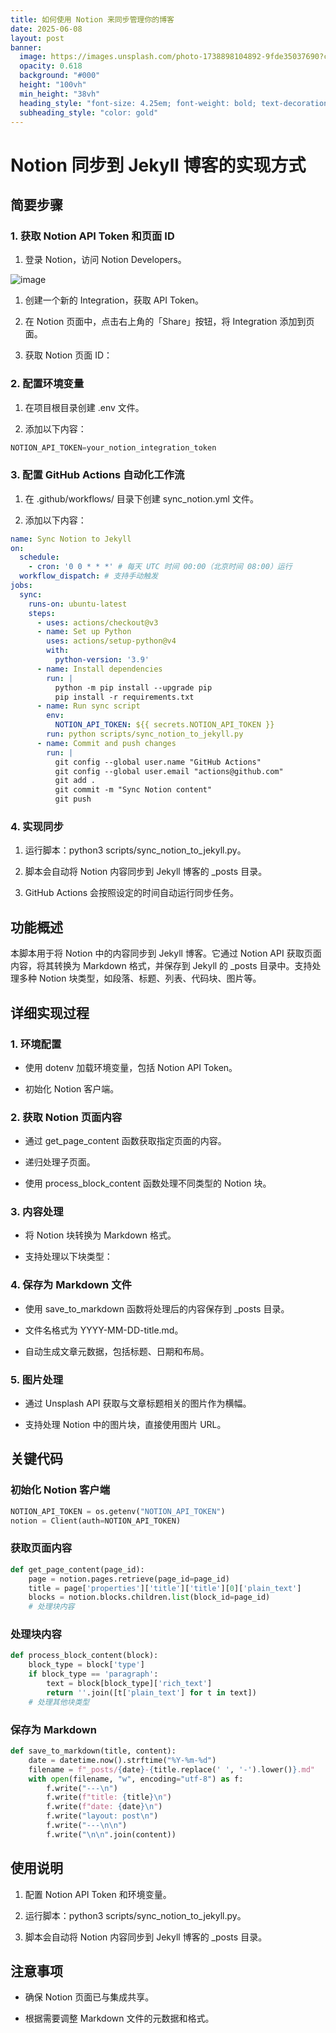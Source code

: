```yaml
---
title: 如何使用 Notion 来同步管理你的博客
date: 2025-06-08
layout: post
banner:
  image: https://images.unsplash.com/photo-1738898104892-9fde35037690?crop=entropy&cs=tinysrgb&fit=max&fm=jpg&ixid=M3w2OTIwMzJ8MHwxfHJhbmRvbXx8fHx8fHx8fDE3NDk0MDcyMzh8&ixlib=rb-4.1.0&q=80&w=1080
  opacity: 0.618
  background: "#000"
  height: "100vh"
  min_height: "38vh"
  heading_style: "font-size: 4.25em; font-weight: bold; text-decoration: underline"
  subheading_style: "color: gold"
---
```


# Notion 同步到 Jekyll 博客的实现方式

## 简要步骤

### 1. 获取 Notion API Token 和页面 ID

1. 登录 Notion，访问 Notion Developers。

![image](https://prod-files-secure.s3.us-west-2.amazonaws.com/a7a0cc5a-89b9-4cda-8686-1fba0ca52f40/d19c1afe-dea5-4312-9333-786b0ba83054/image.png?X-Amz-Algorithm=AWS4-HMAC-SHA256&X-Amz-Content-Sha256=UNSIGNED-PAYLOAD&X-Amz-Credential=ASIAZI2LB466T4YCPK6U%2F20250608%2Fus-west-2%2Fs3%2Faws4_request&X-Amz-Date=20250608T182718Z&X-Amz-Expires=3600&X-Amz-Security-Token=IQoJb3JpZ2luX2VjELb%2F%2F%2F%2F%2F%2F%2F%2F%2F%2FwEaCXVzLXdlc3QtMiJHMEUCID%2Bnkv6g%2BMyjK%2BmIoC7oOyA6e3kQu9ARDbjd3F4NmEbgAiEArJfRmsZswyiCMtYgRMhuRakyXqchYixlQ8jshbBZD%2FIqiAQIj%2F%2F%2F%2F%2F%2F%2F%2F%2F%2F%2FARAAGgw2Mzc0MjMxODM4MDUiDBASOElxus23V%2FT8NSrcAymXN8TD6e5jL%2BmRPwWJcNrZONQ9CLO5YNM7C1r0QgwaOuLCgaXbUc68ups%2FSoe3a8uwbEwyAC8%2BgJooBXJfC5xdBK92P%2FtjjKaAanM8FYug8bulaS%2BtvDrlgdbO%2Fj09xhWE8MeXLVJFaJGrZw4dtVtYAlaSOJe5Yl5NrUJFkt28MaSJq0VZLYBkYlq%2B5ToU%2BpA3FWDiss0lw6xw5j%2BDOO69DjJUh2E6mFPt%2FWW3UL21QrGxKq6gIXmafZSNMSQ5x1rC5uJne7SlOFu7RZ%2BRHJFzUqT7cuxO0uM4BWGlPrzG8ivK6FAvn6vJJL6BEBG0hMcUPGDoPdDAxxJU0m2rsj%2B9%2Bfhv345gYx7qhJdVPJl6yBOLlCPn5NnpQr7bTA%2BhzC7vIwWkdc2y6ToWBAbFSZbTnzVkXSPdQEZnWha3BzbaLhtFf86S9X37AbUH3iHLJJnDbaw7E3PdpOQi6pGyEJhEPT0lA0813KaZvuUf07wtFeDmIwT1%2FEuE%2BUOXnenKLgT38HiQHtqI0sKrq3nml8EmKM9qNHk%2FM1JPgymAt%2FTxo7%2Bg%2BizDCYGHd9yhNFLCDqp%2BBXEGGfDVWkDj79MgXtAYO6m%2Fnja6nVjmVjTAJxCWhD%2FFzoXbXfx%2BQja4MLOylsIGOqUBgf8aZ%2F1Pio3kX5vDCHhUe0faiNTGy6eZ%2FuvfuGFRQ8Qxforu%2F8dotYXqfD%2B4NGOivONiYdxI%2BcV5HuEzPoache88h2pApReW9COZdz7W%2BGDa8We3ShTcohthQfxpxRYlL%2Brc7J74ov%2F7cPMj93V5s7mySYPKQH5%2FsE2jJVBuKaV%2FPdRiUrW%2BhVsl2HyA2kJWzgEjQLX07W4PMDOveGedkn%2FM34de&X-Amz-Signature=30df4eb7c24cab9f81c3f6170390c55ce58faeac946522aec7d7df66414e07ad&X-Amz-SignedHeaders=host&x-id=GetObject)

1. 创建一个新的 Integration，获取 API Token。

1. 在 Notion 页面中，点击右上角的「Share」按钮，将 Integration 添加到页面。

1. 获取 Notion 页面 ID：


### 2. 配置环境变量

1. 在项目根目录创建 .env 文件。

1. 添加以下内容：

```javascript
NOTION_API_TOKEN=your_notion_integration_token
```

### 3. 配置 GitHub Actions 自动化工作流

1. 在 .github/workflows/ 目录下创建 sync_notion.yml 文件。

1. 添加以下内容：

```yaml
name: Sync Notion to Jekyll
on:
  schedule:
    - cron: '0 0 * * *' # 每天 UTC 时间 00:00（北京时间 08:00）运行
  workflow_dispatch: # 支持手动触发
jobs:
  sync:
    runs-on: ubuntu-latest
    steps:
      - uses: actions/checkout@v3
      - name: Set up Python
        uses: actions/setup-python@v4
        with:
          python-version: '3.9'
      - name: Install dependencies
        run: |
          python -m pip install --upgrade pip
          pip install -r requirements.txt
      - name: Run sync script
        env:
          NOTION_API_TOKEN: ${{ secrets.NOTION_API_TOKEN }}
        run: python scripts/sync_notion_to_jekyll.py
      - name: Commit and push changes
        run: |
          git config --global user.name "GitHub Actions"
          git config --global user.email "actions@github.com"
          git add .
          git commit -m "Sync Notion content"
          git push
```

### 4. 实现同步

1. 运行脚本：python3 scripts/sync_notion_to_jekyll.py。

1. 脚本会自动将 Notion 内容同步到 Jekyll 博客的 _posts 目录。

1. GitHub Actions 会按照设定的时间自动运行同步任务。

## 功能概述

本脚本用于将 Notion 中的内容同步到 Jekyll 博客。它通过 Notion API 获取页面内容，将其转换为 Markdown 格式，并保存到 Jekyll 的 _posts 目录中。支持处理多种 Notion 块类型，如段落、标题、列表、代码块、图片等。

## 详细实现过程

### 1. 环境配置

- 使用 dotenv 加载环境变量，包括 Notion API Token。

- 初始化 Notion 客户端。

### 2. 获取 Notion 页面内容

- 通过 get_page_content 函数获取指定页面的内容。

- 递归处理子页面。

- 使用 process_block_content 函数处理不同类型的 Notion 块。

### 3. 内容处理

- 将 Notion 块转换为 Markdown 格式。

- 支持处理以下块类型：


### 4. 保存为 Markdown 文件

- 使用 save_to_markdown 函数将处理后的内容保存到 _posts 目录。

- 文件名格式为 YYYY-MM-DD-title.md。

- 自动生成文章元数据，包括标题、日期和布局。

### 5. 图片处理

- 通过 Unsplash API 获取与文章标题相关的图片作为横幅。

- 支持处理 Notion 中的图片块，直接使用图片 URL。

## 关键代码

### 初始化 Notion 客户端

```python
NOTION_API_TOKEN = os.getenv("NOTION_API_TOKEN")
notion = Client(auth=NOTION_API_TOKEN)
```

### 获取页面内容

```python
def get_page_content(page_id):
    page = notion.pages.retrieve(page_id=page_id)
    title = page['properties']['title']['title'][0]['plain_text']
    blocks = notion.blocks.children.list(block_id=page_id)
    # 处理块内容
```

### 处理块内容

```python
def process_block_content(block):
    block_type = block['type']
    if block_type == 'paragraph':
        text = block[block_type]['rich_text']
        return ''.join([t['plain_text'] for t in text])
    # 处理其他块类型
```

### 保存为 Markdown

```python
def save_to_markdown(title, content):
    date = datetime.now().strftime("%Y-%m-%d")
    filename = f"_posts/{date}-{title.replace(' ', '-').lower()}.md"
    with open(filename, "w", encoding="utf-8") as f:
        f.write("---\n")
        f.write(f"title: {title}\n")
        f.write(f"date: {date}\n")
        f.write("layout: post\n")
        f.write("---\n\n")
        f.write("\n\n".join(content))
```

## 使用说明

1. 配置 Notion API Token 和环境变量。

1. 运行脚本：python3 scripts/sync_notion_to_jekyll.py。

1. 脚本会自动将 Notion 内容同步到 Jekyll 博客的 _posts 目录。

## 注意事项

- 确保 Notion 页面已与集成共享。

- 根据需要调整 Markdown 文件的元数据和格式。